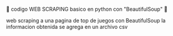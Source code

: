 🐍 codigo WEB SCRAPING basico en python con "BeautifulSoup" 🐍

web scraping a una pagina de top de juegos con BeautifulSoup
la informacion obtenida se agrega en un archivo csv

